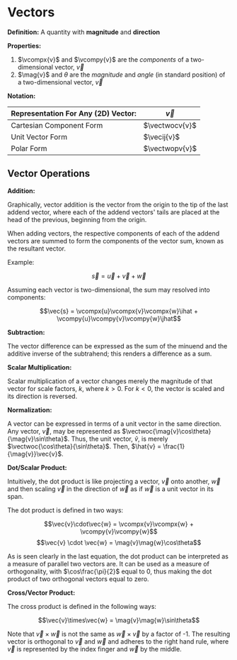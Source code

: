 # Vectors

**Definition:** A quantity with **magnitude** and **direction**

**Properties:**

1. $\vcompx{v}$ and $\vcompy{v}$ are the _components_ of a two-dimensional vector, $\vec{v}$
2. $\mag{v}$ and $\theta$ are the _magnitude_ and _angle_ (in standard position) of a two-dimensional vector, $\vec{v}$

**Notation:**

| Representation For Any (2D) Vector: | $\vec{v}$      |
| ----------------------------------- | -------------- |
| Cartesian Component Form            | $\vectwocv{v}$ |
| Unit Vector Form                    | $\vecij{v}$    |
| Polar Form                          | $\vectwopv{v}$ |

## Vector Operations

**Addition:**

Graphically, vector addition is the vector from the origin to the tip of the last addend vector, where each of the addend vectors' tails are placed at the head of the previous, beginning from the origin.

When adding vectors, the respective components of each of the addend vectors are summed to form the components of the vector sum, known as the resultant vector.

Example:

$$\vec{s} = \vec{u} + \vec{v} + \vec{w}$$

Assuming each vector is two-dimensional, the sum may resolved into components:

$$\vec{s} = \vcompx{u}\vcompx{v}\vcompx{w}\ihat + \vcompy{u}\vcompy{v}\vcompy{w}\jhat$$

**Subtraction:**

The vector difference can be expressed as the sum of the minuend and the additive inverse of the subtrahend; this renders a difference as a sum.

**Scalar Multiplication:**

Scalar multiplication of a vector changes merely the magnitude of that vector for scale factors, $k$, where $k > 0$. For $k < 0$, the vector is scaled and its direction is reversed.

**Normalization:**

A vector can be expressed in terms of a unit vector in the same direction. Any vector, $\vec{v}$, may be represented as $\vectwoc{\mag{v}\cos\theta}{\mag{v}\sin\theta}$. Thus, the unit vector, $\hat{v}$, is merely $\vectwoc{\cos\theta}{\sin\theta}$. Then, $\hat{v} = \frac{1}{\mag{v}}\vec{v}$.

**Dot/Scalar Product:**

Intuitively, the dot product is like projecting a vector, $\vec{v}$ onto another, $\vec{w}$ and then scaling $\vec{v}$ in the direction of $\vec{w}$ as if $\vec{w}$ is a unit vector in its span.

The dot product is defined in two ways:

$$\vec{v}\cdot\vec{w} = \vcompx{v}\vcompx{w} + \vcompy{v}\vcompy{w}$$
$$\vec{v} \cdot \vec{w} = \mag{v}\mag{w}\cos\theta$$

As is seen clearly in the last equation, the dot product can be interpreted as a measure of parallel two vectors are. It can be used as a measure of orthogonality, with $\cos\frac{\pi}{2}$ equal to 0, thus making the dot product of two orthogonal vectors equal to zero.

**Cross/Vector Product:**

The cross product is defined in the following ways:

$$\vec{v}\times\vec{w} = \mag{v}\mag{w}\sin\theta$$

Note that $\vec{v}\times\vec{w}$ is not the same as $\vec{w}\times\vec{v}$ by a factor of -1. The resulting vector is orthogonal to $\vec{v}$ and $\vec{w}$ and adheres to the right hand rule, where $\vec{v}$ is represented by the index finger and $\vec{w}$ by the middle.

